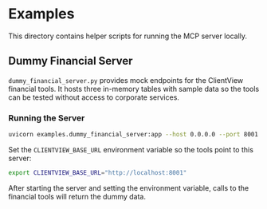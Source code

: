 # Examples

This directory contains helper scripts for running the MCP server locally.

## Dummy Financial Server

`dummy_financial_server.py` provides mock endpoints for the ClientView financial
tools. It hosts three in-memory tables with sample data so the tools can be
tested without access to corporate services.

### Running the Server

```bash
uvicorn examples.dummy_financial_server:app --host 0.0.0.0 --port 8001
```

Set the `CLIENTVIEW_BASE_URL` environment variable so the tools point to this
server:

```bash
export CLIENTVIEW_BASE_URL="http://localhost:8001"
```

After starting the server and setting the environment variable, calls to the
financial tools will return the dummy data.
